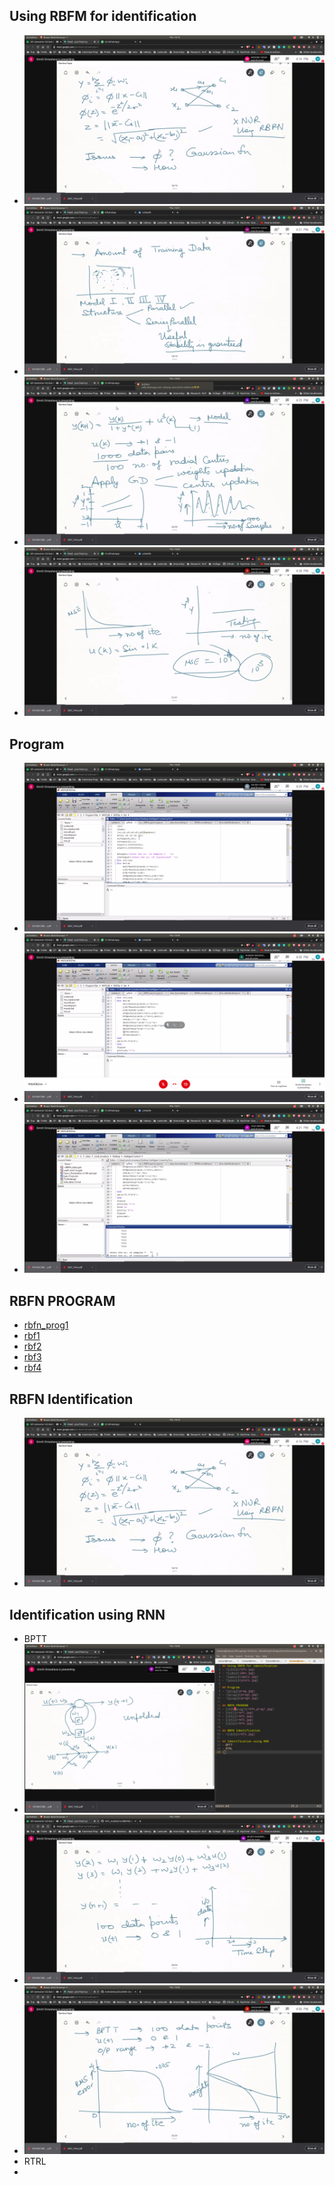 ## Using RBFM for identification
- ![rbfn](rbfn.jpg)
- ![iden](iden.jpg) 
- ![apply](apply.jpg)
- ![plots](plots.jpg)

## Program
- ![prog](prog.jpg)
- ![prog2](prog2.jpg)
- ![prog3](prog3.jpg)

## RBFN PROGRAM
- [rbfn_prog1](rbfn_prog1.jpg)
- [rbf1](rbf1.jpg)
- [rbf2](rbf2.jpg)
- [rbf3](rbf3.jpg)
- [rbf4](rbf4.jpg)

## RBFN Identification
- ![rbfn](rbfn.jpg)

## Identification using RNN
- BPTT
- ![iden_RNN](iden_RNN.jpg)
- ![iden_RNN2](iden_RNN2.jpg)
- ![RNN_plts](RNN_plts.jpg)
- RTRL
- 
